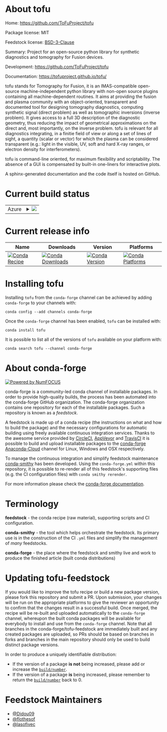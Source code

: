 About tofu
==========

Home: https://github.com/ToFuProject/tofu

Package license: MIT

Feedstock license: [BSD-3-Clause](https://github.com/conda-forge/tofu-feedstock/blob/master/LICENSE.txt)

Summary: Project for an open-source python library for synthetic diagnostics and tomography for Fusion devices.

Development: https://github.com/ToFuProject/tofu

Documentation: https://tofuproject.github.io/tofu/

tofu stands for Tomography for Fusion, it is an IMAS-compatible open-source
machine-independent python library with non-open source plugins containing all machine-dependent routines.
It aims at providing the fusion and plasma community with an object-oriented, transparent and documented tool
for designing tomography diagnostics, computing synthetic signal (direct problem) as well as tomographic
inversions (inverse problem). It gives access to a full 3D description of the diagnostic geometry, thus reducing
the impact of geometrical approximations on the direct and, most importantly, on the inverse problem.
tofu is relevant for all diagnostics integrating, in a finitie field of view or along a set of lines of sight,
a quantity (scalar or vector) for which the plasma can be considered transparent (e.g.: light in the visible, UV,
soft and hard X-ray ranges, or electron density for interferometers).

tofu is command-line oriented, for maximum flexibility and scriptability. The absence of a GUI is compensated by
built-in one-liners for interactive plots.

A sphinx-generated documentation and the code itself is hosted on GitHub.


Current build status
====================


<table>
    
  <tr>
    <td>Azure</td>
    <td>
      <details>
        <summary>
          <a href="https://dev.azure.com/conda-forge/feedstock-builds/_build/latest?definitionId=10944&branchName=master">
            <img src="https://dev.azure.com/conda-forge/feedstock-builds/_apis/build/status/tofu-feedstock?branchName=master">
          </a>
        </summary>
        <table>
          <thead><tr><th>Variant</th><th>Status</th></tr></thead>
          <tbody><tr>
              <td>linux_64_numpy1.16python3.6.____cpython</td>
              <td>
                <a href="https://dev.azure.com/conda-forge/feedstock-builds/_build/latest?definitionId=10944&branchName=master">
                  <img src="https://dev.azure.com/conda-forge/feedstock-builds/_apis/build/status/tofu-feedstock?branchName=master&jobName=linux&configuration=linux_64_numpy1.16python3.6.____cpython" alt="variant">
                </a>
              </td>
            </tr><tr>
              <td>linux_64_numpy1.16python3.7.____cpython</td>
              <td>
                <a href="https://dev.azure.com/conda-forge/feedstock-builds/_build/latest?definitionId=10944&branchName=master">
                  <img src="https://dev.azure.com/conda-forge/feedstock-builds/_apis/build/status/tofu-feedstock?branchName=master&jobName=linux&configuration=linux_64_numpy1.16python3.7.____cpython" alt="variant">
                </a>
              </td>
            </tr><tr>
              <td>linux_64_numpy1.16python3.8.____cpython</td>
              <td>
                <a href="https://dev.azure.com/conda-forge/feedstock-builds/_build/latest?definitionId=10944&branchName=master">
                  <img src="https://dev.azure.com/conda-forge/feedstock-builds/_apis/build/status/tofu-feedstock?branchName=master&jobName=linux&configuration=linux_64_numpy1.16python3.8.____cpython" alt="variant">
                </a>
              </td>
            </tr><tr>
              <td>linux_64_numpy1.19python3.9.____cpython</td>
              <td>
                <a href="https://dev.azure.com/conda-forge/feedstock-builds/_build/latest?definitionId=10944&branchName=master">
                  <img src="https://dev.azure.com/conda-forge/feedstock-builds/_apis/build/status/tofu-feedstock?branchName=master&jobName=linux&configuration=linux_64_numpy1.19python3.9.____cpython" alt="variant">
                </a>
              </td>
            </tr><tr>
              <td>osx_64_numpy1.16python3.6.____cpython</td>
              <td>
                <a href="https://dev.azure.com/conda-forge/feedstock-builds/_build/latest?definitionId=10944&branchName=master">
                  <img src="https://dev.azure.com/conda-forge/feedstock-builds/_apis/build/status/tofu-feedstock?branchName=master&jobName=osx&configuration=osx_64_numpy1.16python3.6.____cpython" alt="variant">
                </a>
              </td>
            </tr><tr>
              <td>osx_64_numpy1.16python3.7.____cpython</td>
              <td>
                <a href="https://dev.azure.com/conda-forge/feedstock-builds/_build/latest?definitionId=10944&branchName=master">
                  <img src="https://dev.azure.com/conda-forge/feedstock-builds/_apis/build/status/tofu-feedstock?branchName=master&jobName=osx&configuration=osx_64_numpy1.16python3.7.____cpython" alt="variant">
                </a>
              </td>
            </tr><tr>
              <td>osx_64_numpy1.16python3.8.____cpython</td>
              <td>
                <a href="https://dev.azure.com/conda-forge/feedstock-builds/_build/latest?definitionId=10944&branchName=master">
                  <img src="https://dev.azure.com/conda-forge/feedstock-builds/_apis/build/status/tofu-feedstock?branchName=master&jobName=osx&configuration=osx_64_numpy1.16python3.8.____cpython" alt="variant">
                </a>
              </td>
            </tr><tr>
              <td>osx_64_numpy1.19python3.9.____cpython</td>
              <td>
                <a href="https://dev.azure.com/conda-forge/feedstock-builds/_build/latest?definitionId=10944&branchName=master">
                  <img src="https://dev.azure.com/conda-forge/feedstock-builds/_apis/build/status/tofu-feedstock?branchName=master&jobName=osx&configuration=osx_64_numpy1.19python3.9.____cpython" alt="variant">
                </a>
              </td>
            </tr><tr>
              <td>win_64_numpy1.16python3.6.____cpython</td>
              <td>
                <a href="https://dev.azure.com/conda-forge/feedstock-builds/_build/latest?definitionId=10944&branchName=master">
                  <img src="https://dev.azure.com/conda-forge/feedstock-builds/_apis/build/status/tofu-feedstock?branchName=master&jobName=win&configuration=win_64_numpy1.16python3.6.____cpython" alt="variant">
                </a>
              </td>
            </tr><tr>
              <td>win_64_numpy1.16python3.7.____cpython</td>
              <td>
                <a href="https://dev.azure.com/conda-forge/feedstock-builds/_build/latest?definitionId=10944&branchName=master">
                  <img src="https://dev.azure.com/conda-forge/feedstock-builds/_apis/build/status/tofu-feedstock?branchName=master&jobName=win&configuration=win_64_numpy1.16python3.7.____cpython" alt="variant">
                </a>
              </td>
            </tr><tr>
              <td>win_64_numpy1.16python3.8.____cpython</td>
              <td>
                <a href="https://dev.azure.com/conda-forge/feedstock-builds/_build/latest?definitionId=10944&branchName=master">
                  <img src="https://dev.azure.com/conda-forge/feedstock-builds/_apis/build/status/tofu-feedstock?branchName=master&jobName=win&configuration=win_64_numpy1.16python3.8.____cpython" alt="variant">
                </a>
              </td>
            </tr><tr>
              <td>win_64_numpy1.19python3.9.____cpython</td>
              <td>
                <a href="https://dev.azure.com/conda-forge/feedstock-builds/_build/latest?definitionId=10944&branchName=master">
                  <img src="https://dev.azure.com/conda-forge/feedstock-builds/_apis/build/status/tofu-feedstock?branchName=master&jobName=win&configuration=win_64_numpy1.19python3.9.____cpython" alt="variant">
                </a>
              </td>
            </tr>
          </tbody>
        </table>
      </details>
    </td>
  </tr>
</table>

Current release info
====================

| Name | Downloads | Version | Platforms |
| --- | --- | --- | --- |
| [![Conda Recipe](https://img.shields.io/badge/recipe-tofu-green.svg)](https://anaconda.org/conda-forge/tofu) | [![Conda Downloads](https://img.shields.io/conda/dn/conda-forge/tofu.svg)](https://anaconda.org/conda-forge/tofu) | [![Conda Version](https://img.shields.io/conda/vn/conda-forge/tofu.svg)](https://anaconda.org/conda-forge/tofu) | [![Conda Platforms](https://img.shields.io/conda/pn/conda-forge/tofu.svg)](https://anaconda.org/conda-forge/tofu) |

Installing tofu
===============

Installing `tofu` from the `conda-forge` channel can be achieved by adding `conda-forge` to your channels with:

```
conda config --add channels conda-forge
```

Once the `conda-forge` channel has been enabled, `tofu` can be installed with:

```
conda install tofu
```

It is possible to list all of the versions of `tofu` available on your platform with:

```
conda search tofu --channel conda-forge
```


About conda-forge
=================

[![Powered by NumFOCUS](https://img.shields.io/badge/powered%20by-NumFOCUS-orange.svg?style=flat&colorA=E1523D&colorB=007D8A)](http://numfocus.org)

conda-forge is a community-led conda channel of installable packages.
In order to provide high-quality builds, the process has been automated into the
conda-forge GitHub organization. The conda-forge organization contains one repository
for each of the installable packages. Such a repository is known as a *feedstock*.

A feedstock is made up of a conda recipe (the instructions on what and how to build
the package) and the necessary configurations for automatic building using freely
available continuous integration services. Thanks to the awesome service provided by
[CircleCI](https://circleci.com/), [AppVeyor](https://www.appveyor.com/)
and [TravisCI](https://travis-ci.com/) it is possible to build and upload installable
packages to the [conda-forge](https://anaconda.org/conda-forge)
[Anaconda-Cloud](https://anaconda.org/) channel for Linux, Windows and OSX respectively.

To manage the continuous integration and simplify feedstock maintenance
[conda-smithy](https://github.com/conda-forge/conda-smithy) has been developed.
Using the ``conda-forge.yml`` within this repository, it is possible to re-render all of
this feedstock's supporting files (e.g. the CI configuration files) with ``conda smithy rerender``.

For more information please check the [conda-forge documentation](https://conda-forge.org/docs/).

Terminology
===========

**feedstock** - the conda recipe (raw material), supporting scripts and CI configuration.

**conda-smithy** - the tool which helps orchestrate the feedstock.
                   Its primary use is in the construction of the CI ``.yml`` files
                   and simplify the management of *many* feedstocks.

**conda-forge** - the place where the feedstock and smithy live and work to
                  produce the finished article (built conda distributions)


Updating tofu-feedstock
=======================

If you would like to improve the tofu recipe or build a new
package version, please fork this repository and submit a PR. Upon submission,
your changes will be run on the appropriate platforms to give the reviewer an
opportunity to confirm that the changes result in a successful build. Once
merged, the recipe will be re-built and uploaded automatically to the
`conda-forge` channel, whereupon the built conda packages will be available for
everybody to install and use from the `conda-forge` channel.
Note that all branches in the conda-forge/tofu-feedstock are
immediately built and any created packages are uploaded, so PRs should be based
on branches in forks and branches in the main repository should only be used to
build distinct package versions.

In order to produce a uniquely identifiable distribution:
 * If the version of a package **is not** being increased, please add or increase
   the [``build/number``](https://conda.io/docs/user-guide/tasks/build-packages/define-metadata.html#build-number-and-string).
 * If the version of a package **is** being increased, please remember to return
   the [``build/number``](https://conda.io/docs/user-guide/tasks/build-packages/define-metadata.html#build-number-and-string)
   back to 0.

Feedstock Maintainers
=====================

* [@Didou09](https://github.com/Didou09/)
* [@flothesof](https://github.com/flothesof/)
* [@lasofivec](https://github.com/lasofivec/)

